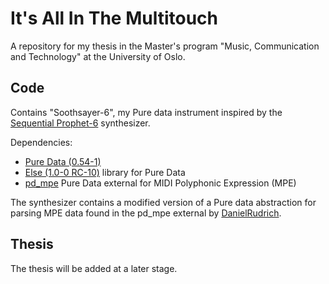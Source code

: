 # It's All In The Multitouch
 A repository for my thesis in the Master's program "Music, Communication and Technology" at the University of Oslo.

 ## Code
 Contains "Soothsayer-6", my Pure data instrument inspired by the [Sequential Prophet-6](https://www.sequential.com/product/prophet-6/) synthesizer.

 Dependencies:
 - [Pure Data (0.54-1)](https://puredata.info/)
 - [Else (1.0-0 RC-10)](https://github.com/porres/pd-else/) library for Pure Data
 - [pd_mpe](https://github.com/DanielRudrich/pd_mpe) Pure Data external for MIDI Polyphonic Expression (MPE)

The synthesizer contains a modified version of a Pure data abstraction for parsing MPE data found in the pd_mpe external by [DanielRudrich](https://github.com/DanielRudrich/).

 ## Thesis
 The thesis will be added at a later stage.

 
